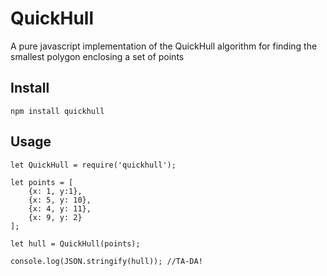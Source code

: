 # QuickHull
A pure javascript implementation of the QuickHull algorithm for finding the smallest polygon enclosing a set of points

## Install

    npm install quickhull

## Usage
    let QuickHull = require('quickhull');

    let points = [
        {x: 1, y:1},
        {x: 5, y: 10},
        {x: 4, y: 11},
        {x: 9, y: 2}
    ];

    let hull = QuickHull(points);

    console.log(JSON.stringify(hull)); //TA-DA!
